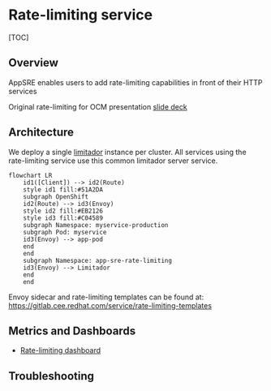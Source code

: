 # Rate-limiting service

[TOC]

## Overview

AppSRE enables users to add rate-limiting capabilities in front of their HTTP services

Original rate-limiting for OCM presentation [slide deck](https://docs.google.com/presentation/d/10f-I_UIm3IwRNyJcixxzzScXSruLaTPRR51wn5ke-mA/edit?usp=sharing)

## Architecture

We deploy a single [limitador](https://github.com/Kuadrant/limitador) instance per cluster. All services using the rate-limiting service use this common limitador server service.

```mermaid
flowchart LR
    id1([Client]) --> id2(Route)
    style id1 fill:#51A2DA
    subgraph OpenShift
    id2(Route) --> id3(Envoy)
    style id2 fill:#EB2126
    style id3 fill:#C04589
    subgraph Namespace: myservice-production
    subgraph Pod: myservice
    id3(Envoy) --> app-pod
    end
    end
    subgraph Namespace: app-sre-rate-limiting
    id3(Envoy) --> Limitador
    end
    end
```

Envoy sidecar and rate-limiting templates can be found at: https://gitlab.cee.redhat.com/service/rate-limiting-templates

## Metrics and Dashboards

* [Rate-limiting dashboard](https://grafana.app-sre.devshift.net/d/rate-limiting/rate-limits?orgId=1)

## Troubleshooting
